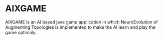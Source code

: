 # AIXGAME
AIXGAME is an AI based java game application in which NeuroEvolution of Augmenting Topologies is implemented to make the AI learn and play the game optimaly.
